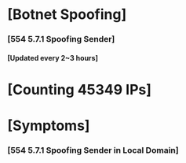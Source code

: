 # [Botnet Spoofing]
### [554 5.7.1 Spoofing Sender]
#### [Updated every 2~3 hours]

# [Counting 45349 IPs]

# [Symptoms] 
###   [554 5.7.1 Spoofing Sender in Local Domain]

